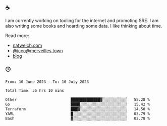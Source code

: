 ### ☕

I am currently working on tooling for the internet and promoting SRE. I am also writing some books and hoarding some data. I like thinking about time. 

Read more:

 - [natwelch.com](https://natwelch.com)
 - [@icco@merveilles.town](https://merveilles.town/@icco)
 - [blog](https://writing.natwelch.com)

### 🕒

<!--START_SECTION:waka-->

```txt
From: 10 June 2023 - To: 10 July 2023

Total Time: 36 hrs 10 mins

Other                        █████████████▓░░░░░░░░░░░   55.28 %
Go                           ████░░░░░░░░░░░░░░░░░░░░░   15.42 %
Terraform                    ███▓░░░░░░░░░░░░░░░░░░░░░   14.50 %
YAML                         █░░░░░░░░░░░░░░░░░░░░░░░░   03.79 %
Bash                         ▓░░░░░░░░░░░░░░░░░░░░░░░░   02.78 %
```

<!--END_SECTION:waka-->
